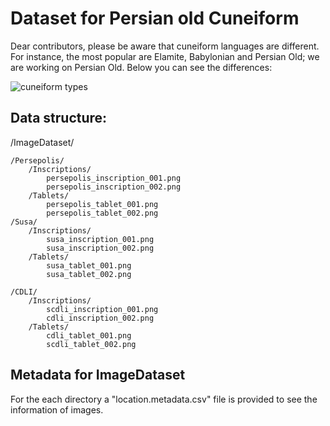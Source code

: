 # Dataset for Persian old Cuneiform

Dear contributors, please be aware that cuneiform languages are different. For instance, the most popular are Elamite, Babylonian and Persian Old; we are working on Persian Old. Below you can see the differences:

![cuneiform types](https://github.com/Electronic-Persian-Old-Library/Persian-Old-Dataset/assets/74653444/edd64823-7c50-4231-9990-9ff723b1556f)



## Data structure:

/ImageDataset/

    /Persepolis/
        /Inscriptions/
            persepolis_inscription_001.png
            persepolis_inscription_002.png
        /Tablets/
            persepolis_tablet_001.png
            persepolis_tablet_002.png
    /Susa/
        /Inscriptions/
            susa_inscription_001.png
            susa_inscription_002.png
        /Tablets/
            susa_tablet_001.png
            susa_tablet_002.png

    /CDLI/
        /Inscriptions/
            scdli_inscription_001.png
            cdli_inscription_002.png
        /Tablets/
            cdli_tablet_001.png
            scdli_tablet_002.png        

            
## Metadata for ImageDataset

For the each directory a "location.metadata.csv" file is provided to see the information of images. 


